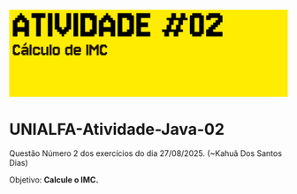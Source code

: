 ![banner](./Img/ATIVIDADE2.png)

# UNIALFA-Atividade-Java-02
Questão Número 2 dos exercícios do dia 27/08/2025. (~Kahuã Dos Santos Dias)

Objetivo: **Calcule o IMC.**

